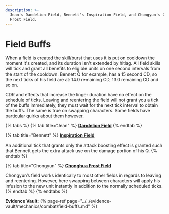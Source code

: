 ```yaml
---
description: >-
  Jean's Dandelion Field, Bennett's Inspiration Field, and Chongyun's Chonghua
  Frost Field.
---
```


# Field Buffs

When a field is created the skill/burst that uses it is put on cooldown the moment it's created, and its duration isn't extended by hitlag. All field skills will tick and grant all benefits to eligible units on one second intervals from the start of the cooldown. Bennett Q for example, has a 15 second CD, so the next ticks of his field are at: 14.0 remaining CD, 13.0 remaining CD and so on.

CDR and effects that increase the linger duration have no effect on the schedule of ticks. Leaving and reentering the field will not grant you a tick of the buffs immediately, they must wait for the next tick interval to obtain the buffs. The same is true on swapping characters. Some fields have particular quirks about them however.

{% tabs %}
{% tab title="Jean" %}
**[Dandelion Field](../characters/anemo/jean.md#attacks)**
{% endtab %}

{% tab title="Bennett" %}
**[Inspiration Field](../characters/pryo/bennett.md#attacks)**  

An additional tick that grants only the attack boosting effect is granted such that Bennett gets the extra attack use on the damage portion of his Q.
{% endtab %}

{% tab title="Chongyun" %}
**[Chonghua Frost Field](../characters/cryo/chongyun.md#attacks)**  

Chongyun’s field works identically to most other fields in regards to leaving and reentering. However, here swapping between characters will apply his infusion to the new unit instantly in addition to the normally scheduled ticks.
{% endtab %}
{% endtabs %}

**Evidence Vault:** 
{% page-ref page="../../evidence-vault/mechanics/combat/field-buffs.md" %}
